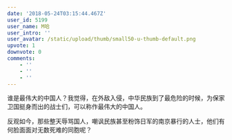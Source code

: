```yaml
---
date: '2018-05-24T03:15:44.467Z'
user_id: 5199
user_name: M哈
user_intro: ''
user_avatar: /static/upload/thumb/small50-u-thumb-default.png
upvote: 1
downvote: 0
comments:
    - ''
    - ''
    - ''
---
```


谁是最伟大的中国人？我觉得，在外敌入侵，中华民族到了最危险的时候，为保家卫国挺身而出的战士们，可以称作最伟大的中国人。

反观如今，那些整天辱骂国人，嘲讽民族甚至粉饰日军的南京暴行的人士，他们有何脸面面对无数死难的同胞呢？
